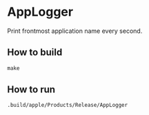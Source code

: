 # AppLogger

Print frontmost application name every second.

## How to build

```swift
make
```

## How to run

```bash
.build/apple/Products/Release/AppLogger
```